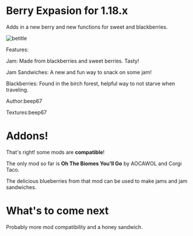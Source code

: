# Berry Expasion for 1.18.x
 Adds in a new berry and new functions for sweet and blackberries.
 
![betitle](https://user-images.githubusercontent.com/88556555/164602360-ff0f6ffa-1fa6-488a-a223-bbd35e2a724b.png)


Features:

Jam: Made from blackberries and sweet berries. Tasty!

Jam Sandwiches: A new and fun way to snack on some jam!

Blackberries: Found in the birch forest, helpful way to not starve when traveling.

Author:beep67

Textures:beep67

# Addons!

That's right! some mods are **compatible**! 

The only mod so far is **Oh The Biomes You'll Go** by AOCAWOL and Corgi Taco.

The delicious blueberries from that mod can be used to make jams and jam sandwiches.

# What's to come next

Probably more mod compatibility and a honey sandwich.
